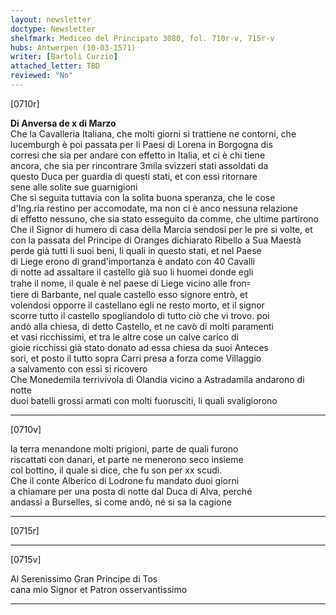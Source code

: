 ```yaml
---
layout: newsletter
doctype: Newsletter
shelfmark: Mediceo del Principato 3080, fol. 710r-v, 715r-v
hubs: Antwerpen (10-03-1571)
writer: [Bartoli Curzio]
attached_letter: TBD
reviewed: "No"
---
```


[0710r]  
  
  
<strong>Di Anversa de x di Marzo</strong>  
Che la Cavalleria Italiana, che molti giorni si trattiene ne contorni, che  
lucemburgh è poi passata per li Paesi di Lorena in Borgogna dis  
corresi che sia per andare con effetto in Italia, et ci è chi tiene  
ancora, che sia per rincontrare 3mila svizzeri stati assoldati da  
questo Duca per guardia di questi stati, et con essi ritornare  
sene alle solite sue guarnigioni  
Che si seguita tuttavia con la solita buona speranza, che le cose  
d'Ing.ria restino per accomodate, ma non ci è anco nessuna relazione  
di effetto nessuno, che sia stato esseguito da comme, che ultime partirono  
Che il Signor di humero di casa della Marcia sendosi per le pre si volte, et  
con la passata del Principe di Oranges dichiarato Ribello a Sua Maestà  
perde già tutti li suoi beni, li quali in questo stati, et nel Paese  
di Liege erono di grand'importanza è andato con 40 Cavalli  
di notte ad assaltare il castello già suo li huomei donde egli  
trahe il nome, il quale è nel paese di Liege vicino alle fron꞊  
tiere di Barbante, nel quale castello esso signore entrò, et  
volendosi opporre il castellano egli ne resto morto, et il signor  
scorre tutto il castello spogliandolo di tutto ciò che vi trovo. poi  
andò alla chiesa, di detto Castello, et ne cavò di molti paramenti  
et vasi ricchissimi, et tra le altre cose un calve carico di  
gioie ricchissi già stato donato ad essa chiesa da suoi Anteces  
sori, et posto il tutto sopra Carri presa a forza come Villaggio  
a salvamento con essi si ricovero  
Che Monedemila terrivivola di Olandia vicino a Astradamila andarono di notte  
duoi batelli grossi armati con molti fuorusciti, li quali svaligiorono  
  
---  

[0710v]  
  
  
la terra menandone molti prigioni, parte de quali furono  
riscattati con danari, et parte ne menerono seco insieme  
col bottino, il quale si dice, che fu son per xx scudi.  
Che il conte Alberico di Lodrone fu mandato duoi giorni  
a chiamare per una posta di notte dal Duca di Alva, perché  
andassi a Burselles, si come andò, né si sa la cagione  
  
---  

[0715r]  
  
  
  
---  

[0715v]  
  
  
Al Serenissimo Gran Principe di Tos  
cana mio Signor et Patron osservantissimo  
  
---  

